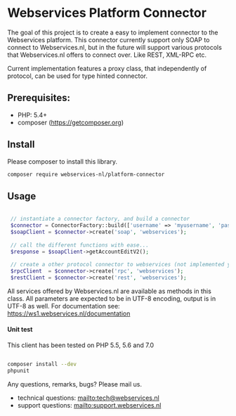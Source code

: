 # Webservices Platform Connector

The goal of this project is to create a easy to implement connector to the Webservices platform. 
This connector currently support only SOAP to connect to Webservices.nl, but in the future will support various 
protocols that Webservices.nl offers to connect over. Like REST, XML-RPC etc.

Current implementation features a proxy class, that independently of protocol, can be used for type hinted connector.

## Prerequisites:
- PHP: 5.4+
- composer (https://getcomposer.org)

## Install
Please composer to install this library.

```bash 
composer require webservices-nl/platform-connector
```

## Usage

```php
 
 // instantiate a connector factory, and build a connector
 $connector = ConnectorFactory::build(['username' => 'myusername', 'password' => 'secret']);
 $soapClient = $connector->create('soap', 'webservices');
 
 // call the different functions with ease...
 $response = $soapClient->getAccountEditV2();
              
 // create a other protocol connector to webservices (not implemented yet)
 $rpcClient  = $connector->create('rpc', 'webservices');
 $restClient = $connector->create('rest', 'webservices');

```

All services offered by Webservices.nl are available as methods in this class.  All parameters are expected to be in 
UTF-8 encoding, output is in UTF-8 as well. For documentation see: https://ws1.webservices.nl/documentation

#### Unit test
This client has been tested on PHP 5.5, 5.6 and 7.0

```bash

composer install --dev 
phpunit

```

Any questions, remarks, bugs? Please mail us.
- technical questions: <mailto:tech@webservices.nl>
- support questions: <mailto:support.webservices.nl>